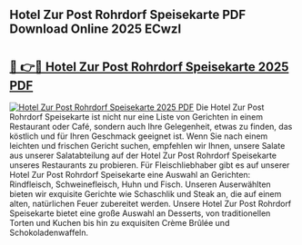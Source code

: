 ## Hotel Zur Post Rohrdorf Speisekarte PDF Download Online 2025 ECwzl

# <h2><a href="http://gc90sf.nevu.top/?p=Hotel+Zur+Post+Rohrdorf+Speisekarte">🔗 👉🔴 Hotel Zur Post Rohrdorf Speisekarte 2025 PDF</a></h2>

[![Hotel Zur Post Rohrdorf Speisekarte 2025 PDF](https://i.imgur.com/dBaPXMq.png)](http://gc90sf.nevu.top/?p=Hotel+Zur+Post+Rohrdorf+Speisekarte)
Die Hotel Zur Post Rohrdorf Speisekarte ist nicht nur eine Liste von Gerichten in einem Restaurant oder Café, sondern auch Ihre Gelegenheit, etwas zu finden, das köstlich und für Ihren Geschmack geeignet ist. Wenn Sie nach einem leichten und frischen Gericht suchen, empfehlen wir Ihnen, unsere Salate aus unserer Salatabteilung auf der Hotel Zur Post Rohrdorf Speisekarte unseres Restaurants zu probieren. Für Fleischliebhaber gibt es auf unserer Hotel Zur Post Rohrdorf Speisekarte eine Auswahl an Gerichten: Rindfleisch, Schweinefleisch, Huhn und Fisch. Unseren Auserwählten bieten wir exquisite Gerichte wie Schaschlik und Steak an, die auf einem alten, natürlichen Feuer zubereitet werden. Unsere Hotel Zur Post Rohrdorf Speisekarte bietet eine große Auswahl an Desserts, von traditionellen Torten und Kuchen bis hin zu exquisiten Crème Brûlée und Schokoladenwaffeln.
